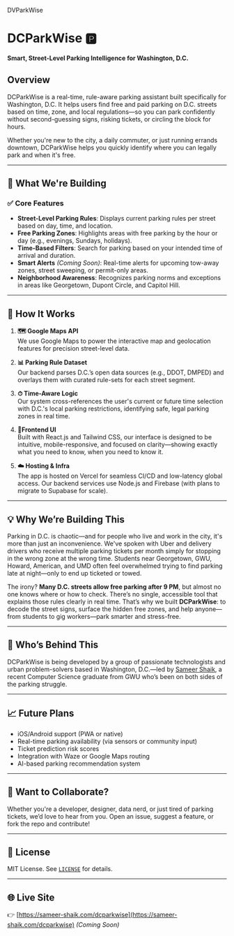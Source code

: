 
DVParkWise
# DCParkWise 🅿  
**Smart, Street-Level Parking Intelligence for Washington, D.C.**

## Overview
DCParkWise is a real-time, rule-aware parking assistant built specifically for Washington, D.C. It helps users find free and paid parking on D.C. streets based on time, zone, and local regulations—so you can park confidently without second-guessing signs, risking tickets, or circling the block for hours.

Whether you're new to the city, a daily commuter, or just running errands downtown, DCParkWise helps you quickly identify where you can legally park and when it's free.

---

## 🚀 What We're Building

### ✅ Core Features
- **Street-Level Parking Rules**: Displays current parking rules per street based on day, time, and location.
- **Free Parking Zones**: Highlights areas with free parking by the hour or day (e.g., evenings, Sundays, holidays).
- **Time-Based Filters**: Search for parking based on your intended time of arrival and duration.
- **Smart Alerts** *(Coming Soon)*: Real-time alerts for upcoming tow-away zones, street sweeping, or permit-only areas.
- **Neighborhood Awareness**: Recognizes parking norms and exceptions in areas like Georgetown, Dupont Circle, and Capitol Hill.

---

## 🧠 How It Works

1. **🗺 Google Maps API**  
   We use Google Maps to power the interactive map and geolocation features for precision street-level data.

2. **📊 Parking Rule Dataset**  
   Our backend parses D.C.’s open data sources (e.g., DDOT, DMPED) and overlays them with curated rule-sets for each street segment.

3. **⏱ Time-Aware Logic**  
   Our system cross-references the user's current or future time selection with D.C.'s local parking restrictions, identifying safe, legal parking zones in real time.

4. **📍Frontend UI**  
   Built with React.js and Tailwind CSS, our interface is designed to be intuitive, mobile-responsive, and focused on clarity—showing exactly what you need to know, when you need to know it.

5. **☁️ Hosting & Infra**  
   The app is hosted on Vercel for seamless CI/CD and low-latency global access. Our backend services use Node.js and Firebase (with plans to migrate to Supabase for scale).

---

## 💡 Why We’re Building This

Parking in D.C. is chaotic—and for people who live and work in the city, it's more than just an inconvenience. We've spoken with Uber and delivery drivers who receive multiple parking tickets per month simply for stopping in the wrong zone at the wrong time. Students near Georgetown, GWU, Howard, American, and UMD often feel overwhelmed trying to find parking late at night—only to end up ticketed or towed.

The irony? **Many D.C. streets allow free parking after 9 PM**, but almost no one knows where or how to check. There’s no single, accessible tool that explains those rules clearly in real time. That’s why we built **DCParkWise**: to decode the street signs, surface the hidden free zones, and help anyone—from students to gig workers—park smarter and stress-free.

---

## 👥 Who’s Behind This
DCParkWise is being developed by a group of passionate technologists and urban problem-solvers based in Washington, D.C.—led by [Sameer Shaik](https://www.sameer-shaik.com), a recent Computer Science graduate from GWU who’s been on both sides of the parking struggle.

---

## 📈 Future Plans
- iOS/Android support (PWA or native)
- Real-time parking availability (via sensors or community input)
- Ticket prediction risk scores
- Integration with Waze or Google Maps routing
- AI-based parking recommendation system

---

## 🤝 Want to Collaborate?
Whether you're a developer, designer, data nerd, or just tired of parking tickets, we’d love to hear from you. Open an issue, suggest a feature, or fork the repo and contribute!

---

## 📄 License
MIT License. See [`LICENSE`](./LICENSE) for details.

---

## 🌐 Live Site
👉 [https://sameer-shaik.com/dcparkwise](https://sameer-shaik.com/dcparkwise) *(Coming Soon)*
